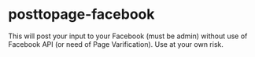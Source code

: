 # posttopage-facebook
This will post your input to your Facebook (must be admin) without use of Facebook API (or need of Page Varification). Use at your own risk.
